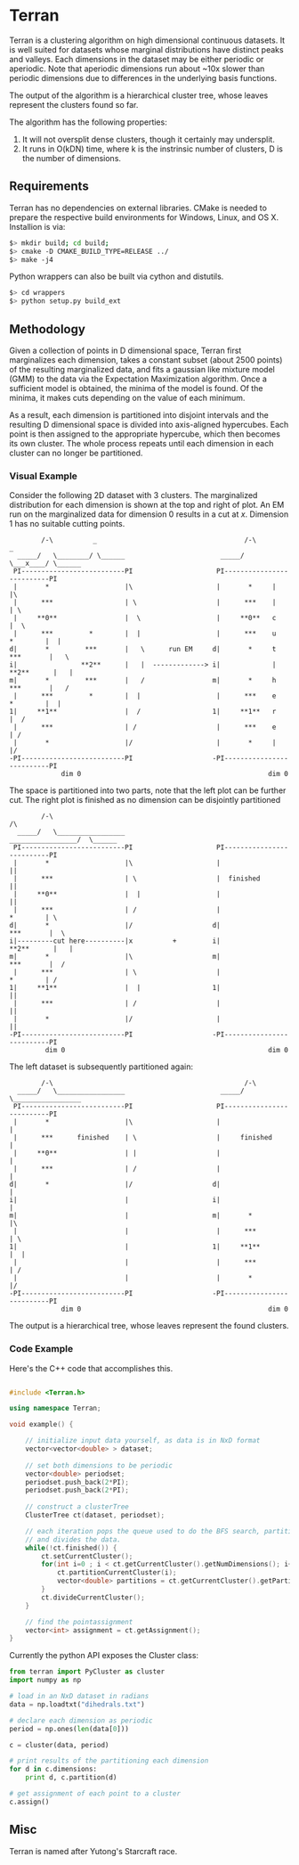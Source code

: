 <h1>Terran</h1>

Terran is a clustering algorithm on high dimensional continuous datasets. It is well suited for datasets whose marginal distributions have distinct peaks and valleys. Each dimensions in the dataset may be either periodic or aperiodic. Note that aperiodic dimensions run about ~10x slower than periodic dimensions due to differences in the underlying basis functions.

The output of the algorithm is a hierarchical cluster tree, whose leaves represent the clusters found so far.

The algorithm has the following properties:

1) It will not oversplit dense clusters, though it certainly may undersplit.  
2) It runs in O(kDN) time, where k is the instrinsic number of clusters, D is the number of dimensions.

<h2>Requirements</h2>

Terran has no dependencies on external libraries. CMake is needed to prepare the respective build environments for Windows, Linux, and OS X. Installion is via:

``` bash
$> mkdir build; cd build;
$> cmake -D CMAKE_BUILD_TYPE=RELEASE ../
$> make -j4
```
Python wrappers can also be built via cython and distutils. 
``` bash
$> cd wrappers
$> python setup.py build_ext
```

<h2>Methodology</h2>

Given a collection of points in D dimensional space, Terran first marginalizes each dimension, takes a constant subset (about 2500 points) of the resulting marginalized data, and fits a gaussian like mixture model (GMM) to the data via the Expectation Maximization algorithm. Once a sufficient model is obtained, the minima of the model is found. Of the minima, it makes cuts depending on the value of each minimum.

As a result, each dimension is partitioned into disjoint intervals and the resulting D dimensional space is divided into axis-aligned hypercubes. Each point is then assigned to the appropriate hypercube, which then becomes its own cluster. The whole process repeats until each dimension in each cluster can no longer be partitioned.

<h3> Visual Example </h3>

Consider the following 2D dataset with 3 clusters. The marginalized distribution for each dimension is shown at the top and right of plot. An EM run on the marginalized data for dimension 0 results in a cut at _x_. Dimension 1 has no suitable cutting points.

```     
        /-\          _                                     /-\          _         
  _____/   \________/ \______                        _____/   \___x____/ \______  
 PI--------------------------PI                     PI--------------------------PI 
 |       *                   |\                     |       *     |             |\        
 |      ***                  | \                    |      ***    |             | \   
 |     **0**                 |  \                   |     **0**   c             |  \ 
 |      ***         *        |  |                   |      ***    u    *        |  | 
d|       *         ***       |   \      run EM     d|       *     t   ***       |   \
i|                **2**      |   |  -------------> i|             |  **2**      |   |
m|       *         ***       |   /                 m|       *     h   ***       |   /
 |      ***         *        |  |                   |      ***    e    *        |  |
1|     **1**                 |  /                  1|     **1**   r             |  /
 |      ***                  | /                    |      ***    e             | /
 |       *                   |/                     |       *     |             |/
-PI--------------------------PI                    -PI--------------------------PI  
             dim 0                                               dim 0  
```

The space is partitioned into two parts, note that the left plot can be further cut. The right plot is finished as no dimension can be disjointly partitioned

```     
        /-\                                                            /\         
  _____/   \_________________                        _________________/  \______  
 PI--------------------------PI                     PI--------------------------PI 
 |       *                   |\                     |                           ||
 |      ***                  | \                    |  finished                 ||  
 |     **0**                 |  |                   |                           ||  
 |      ***                  | /                    |                  *        | \
d|       *                   |/                    d|                 ***       |  \
i|---------cut here----------|x          +         i|                **2**      |   | 
m|       *                   |\                    m|                 ***       |  / 
 |      ***                  | \                    |                  *        | / 
1|     **1**                 |  |                  1|                           || 
 |      ***                  | /                    |                           || 
 |       *                   |/                     |                           ||
-PI--------------------------PI                    -PI--------------------------PI
         dim 0                                                   dim 0  
```

The left dataset is subsequently partitioned again:

```     
        /-\                                                /-\                   
  _____/   \_________________                        _____/   \_________________  
 PI--------------------------PI                     PI--------------------------PI 
 |       *                   |\                     |                           | 
 |      ***      finished    | \                    |     finished              | 
 |     **0**                 | |                    |                           |
 |      ***                  | /                    |                           | 
d|       *                   |/                    d|                           |
i|                           |                     i|                           |
m|                           |                     m|       *                   |\
 |                           |                      |      ***                  | \
1|                           |                     1|     **1**                 |  |
 |                           |                      |      ***                  | / 
 |                           |                      |       *                   |/
-PI--------------------------PI                    -PI--------------------------PI
             dim 0                                               dim 0  
```

The output is a hierarchical tree, whose leaves represent the found clusters.

<h3> Code Example </h3>

Here's the C++ code that accomplishes this. 

```cpp

#include <Terran.h>

using namespace Terran;

void example() {

    // initialize input data yourself, as data is in NxD format
    vector<vector<double> > dataset;
    
    // set both dimensions to be periodic
    vector<double> periodset;
    periodset.push_back(2*PI);
    periodset.push_back(2*PI);
    
    // construct a clusterTree
    ClusterTree ct(dataset, periodset);

    // each iteration pops the queue used to do the BFS search, partitions each dimension,
    // and divides the data.
    while(!ct.finished()) {
        ct.setCurrentCluster();
        for(int i=0 ; i < ct.getCurrentCluster().getNumDimensions(); i++) {
            ct.partitionCurrentCluster(i);
            vector<double> partitions = ct.getCurrentCluster().getPartition(i);
        }
        ct.divideCurrentCluster();
    }

    // find the pointassignment
    vector<int> assignment = ct.getAssignment();
}
```

Currently the python API exposes the Cluster class:

``` python
from terran import PyCluster as cluster
import numpy as np

# load in an NxD dataset in radians
data = np.loadtxt("dihedrals.txt")

# declare each dimension as periodic
period = np.ones(len(data[0]))

c = cluster(data, period)

# print results of the partitioning each dimension
for d in c.dimensions:
    print d, c.partition(d)

# get assignment of each point to a cluster
c.assign()
``` 


<h2> Misc </h2>
Terran is named after Yutong's Starcraft race.

